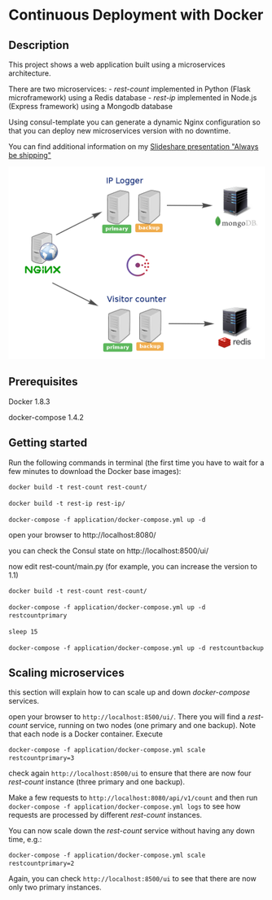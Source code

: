 # Continuous Deployment with Docker

## Description

This project shows a web application built using a microservices architecture.

There are two microservices:
    - *rest-count* implemented in Python (Flask microframework) using a Redis database
    - *rest-ip* implemented in Node.js (Express framework) using a Mongodb database

Using consul-template you can generate a dynamic Nginx configuration so that you can deploy new microservices version with no downtime.

You can find additional information on my [Slideshare presentation "Always be shipping"](http://www.slideshare.net/francescou/always-be-shipping)

![Diagram](docs/diagram.png)

## Prerequisites

Docker 1.8.3

docker-compose 1.4.2

## Getting started

Run the following commands in terminal (the first time you have to wait for a few minutes to download the Docker base images):

```
docker build -t rest-count rest-count/

docker build -t rest-ip rest-ip/

docker-compose -f application/docker-compose.yml up -d
```

open your browser to http://localhost:8080/

you can check the Consul state on http://localhost:8500/ui/

now edit rest-count/main.py (for example, you can increase the version to 1.1)

```
docker build -t rest-count rest-count/

docker-compose -f application/docker-compose.yml up -d restcountprimary

sleep 15

docker-compose -f application/docker-compose.yml up -d restcountbackup
```


## Scaling microservices

this section will explain how to can scale up and down _docker-compose_ services.

open your browser to `http://localhost:8500/ui/`. There you will find a _rest-count_ service, running on two nodes (one primary and one backup). Note that each node is a Docker container. Execute

    docker-compose -f application/docker-compose.yml scale restcountprimary=3

check again `http://localhost:8500/ui` to ensure that there are now four _rest-count_ instance (three primary and one backup).

Make a few requests to `http://localhost:8080/api/v1/count` and then run `docker-compose -f application/docker-compose.yml logs` to see how requests are processed by different _rest-count_ instances.

You can now scale down the _rest-count_ service without having any down time, e.g.:

    docker-compose -f application/docker-compose.yml scale restcountprimary=2

Again, you can check `http://localhost:8500/ui` to see that there are now only two primary instances.
